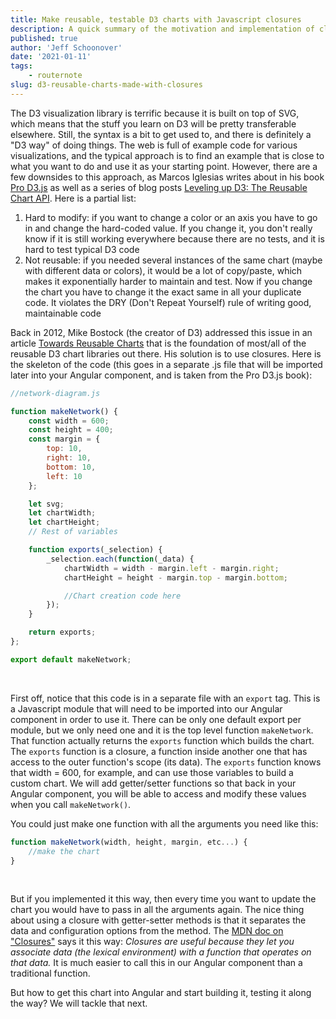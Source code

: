 ```yaml
---
title: Make reusable, testable D3 charts with Javascript closures
description: A quick summary of the motivation and implementation of closures to make reusable, testable, more readable D3 charts by separating the data and configuration options from the chart building function itself.
published: true
author: 'Jeff Schoonover'
date: '2021-01-11'
tags:
    - routernote
slug: d3-reusable-charts-made-with-closures
---
```


The D3 visualization library is terrific because it is built on top of SVG, which means that the stuff you learn on D3 will be pretty transferable elsewhere.  Still, the syntax is a bit to get used to, and there is definitely a "D3 way" of doing things.  The web is full of example code for various visualizations, and the typical approach is to find an example that is close to what you want to do and use it as your starting point.  However, there are a few downsides to this approach, as Marcos Iglesias writes about in his book [Pro D3.js](https://play.google.com/store/books/details?id=DCe7DwAAQBAJ) as well as a series of blog posts [Leveling up D3: The Reusable Chart API](https://www.eventbrite.com/engineering/leveling-up-d3-the-reusable-chart-api/).  Here is a partial list:

1. Hard to modify: if you want to change a color or an axis you have to go in and change the hard-coded value.  If you change it, you don't really know if it is still working everywhere because there are no tests, and it is hard to test typical D3 code
2. Not reusable: if you needed several instances of the same chart (maybe with different data or colors), it would be a lot of copy/paste, which makes it exponentially harder to maintain and test.  Now if you change the chart you have to change it the exact same in all your duplicate code.  It violates the DRY (Don't Repeat Yourself) rule of writing good, maintainable code

Back in 2012, Mike Bostock (the creator of D3) addressed this issue in an article [Towards Reusable Charts](https://bost.ocks.org/mike/chart/) that is the foundation of most/all of the reusable D3 chart libraries out there.  His solution is to use closures.  Here is the skeleton of the code (this goes in a separate .js file that will be imported later into your Angular component, and is taken from the Pro D3.js book):  

```js
//network-diagram.js

function makeNetwork() {
    const width = 600;
    const height = 400;
    const margin = {
        top: 10,
        right: 10,
        bottom: 10,
        left: 10
    };

    let svg;
    let chartWidth;
    let chartHeight;
    // Rest of variables

    function exports(_selection) {
        _selection.each(function(_data) {
            chartWidth = width - margin.left - margin.right;
            chartHeight = height - margin.top - margin.bottom;

            //Chart creation code here
        });
    }

    return exports;
};

export default makeNetwork;
```

<br>

First off, notice that this code is in a separate file with an `export` tag.  This is a Javascript module that will need to be imported into our Angular component in order to use it.  There can be only one default export per module, but we only need one and it is the top level function `makeNetwork`.  That function actually returns the `exports` function which builds the chart.  The `exports` function is a closure, a function inside another one that has access to the outer function's scope (its data).  The `exports` function knows that width = 600, for example, and can use those variables to build a custom chart.  We will add getter/setter functions so that back in your Angular component, you will be able to access and modify these values when you call `makeNetwork()`.  

You could just make one function with all the arguments you need like this:

```js
function makeNetwork(width, height, margin, etc...) {
    //make the chart
}
```

<br>

But if you implemented it this way, then every time you want to update the chart you would have to pass in all the arguments again.  The nice thing about using a closure with getter-setter methods is that it separates the data and configuration options from the method.  The [MDN doc on "Closures"](https://developer.mozilla.org/en-US/docs/Web/JavaScript/Closures#practical_closures) says it this way: *Closures are useful because they let you associate data (the lexical environment) with a function that operates on that data.* It is much easier to call this in our Angular component than a traditional function.  

But how to get this chart into Angular and start building it, testing it along the way?  We will tackle that next.
